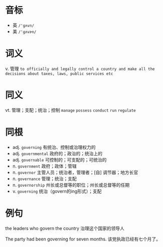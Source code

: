 # 音标

- 英 `/'ɡʌvn/`
- 美 `/'ɡʌvɚn/`

# 词义

v. 管理
`to officially and legally control a country and make all the decisions about taxes, laws, public services etc`

# 同义

vt. 管理；支配；统治；控制
`manage` `possess` `conduct` `run` `regulate`

# 同根

- adj. `governing` 有统治、控制或治理权力的
- adj. `governmental` 政府的；政治的；统治上的
- adj. `governable` 可控制的；可支配的；可统治的
- n. `government` 政府；政体；管辖
- n. `governor` 主管人员；统治者，管理者；[自] 调节器；地方长官
- n. `governance` 管理；统治；支配
- n. `governorship` 州长或总督等的职位；州长或总督等的任期
- v. `governing` 统治（govern的ing形式）；支配

# 例句

the leaders who govern the country
治理这个国家的领导人

The party had been governing for seven months.
该党执政已经有七个月了。


